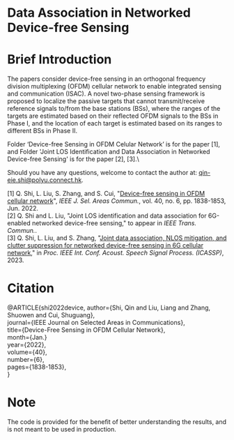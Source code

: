 # Data Association in Networked Device-free Sensing

# Brief Introduction
The papers consider device-free sensing in an orthogonal frequency division multiplexing (OFDM) cellular network to enable integrated sensing and communication (ISAC). A novel two-phase sensing framework is proposed to localize the passive targets that cannot transmit/receive reference signals to/from the base stations (BSs), where the ranges of the targets are estimated based on their reflected OFDM signals to the BSs in Phase I, and the location of each target is estimated based on its ranges to different BSs in Phase II. 

Folder ‘Device-free Sensing in OFDM Celular Network’ is for the paper [1], and Folder 'Joint LOS Identification and Data Association in Networked Device-free Sensing' is for the paper [2], [3].\

Should you have any questions, welcome to contact the author at: qin-eie.shi@polyu.connect.hk.

[1] Q. Shi, L. Liu, S. Zhang, and S. Cui, "[Device-free sensing in OFDM cellular network](https://arxiv.org/abs/2108.09177)", _IEEE J. Sel. Areas Commun._, vol. 40, no. 6, pp. 1838-1853, Jun. 2022.<br>
[2] Q. Shi and L. Liu, "Joint LOS identification and data association for 6G-enabled networked device-free sensing," to appear in _IEEE Trans. Commun._.<br>
[3] Q. Shi, L. Liu, and S. Zhang, "[Joint data association, NLOS mitigation, and clutter suppression for networked device-free sensing in 6G cellular network](https://arxiv.org/abs/2302.08080)," in _Proc. IEEE Int. Conf. Acoust. Speech Signal Process. (ICASSP)_, 2023.

# Citation 
@ARTICLE{shi2022device,
  author={Shi, Qin and Liu, Liang and Zhang, Shuowen and Cui, Shuguang},\
  journal={IEEE Journal on Selected Areas in Communications}, \
  title={Device-Free Sensing in OFDM Cellular Network}, \
  month={Jan.}\
  year={2022},\
  volume={40},\
  number={6},\
  pages={1838-1853},\
  }
# Note
The code is provided for the benefit of better understanding the results, and is not meant to be used in production.
